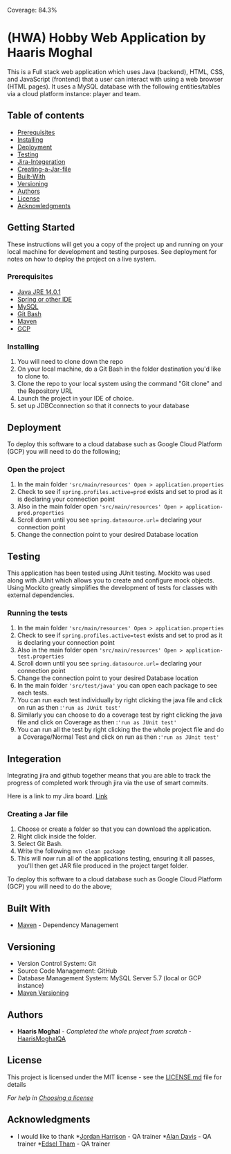 Coverage: 84.3%

# (HWA) Hobby Web Application by Haaris Moghal

This is a Full stack web application which uses Java (backend), HTML, CSS, and JavaScript (frontend) that a user can interact with using a web browser (HTML pages).
It uses a MySQL database with the following entities/tables via a cloud platform instance: player and team.

## Table of contents

* [Prerequisites](https://github.com/HaarismoghalQA/HobbyProject#Prerequisites)
* [Installing](https://github.com/HaarismoghalQA/HobbyProject#Installing)
* [Deployment](https://github.com/HaarismoghalQA/HobbyProject#Deployment)
* [Testing](https://github.com/HaarismoghalQA/HobbyProject#Testing)
* [Jira-Integeration](https://github.com/HaarismoghalQA/HobbyProject#Integeration)
* [Creating-a-Jar-file](https://github.com/HaarismoghalQA/HobbyProject#Creating-a-Jar-file)
* [Built-With](https://github.com/HaarismoghalQA/HobbyProject#Built-With)
* [Versioning](https://github.com/HaarismoghalQA/HobbyProject#Versioning)
* [Authors](https://github.com/HaarismoghalQA/HobbyProject#Authors)
* [License](https://github.com/HaarismoghalQA/HobbyProject#License)
* [Acknowledgments](https://github.com/HaarismoghalQA/HobbyProject#Acknowledgments)


## Getting Started

These instructions will get you a copy of the project up and running on your local machine for development and testing purposes. See deployment for notes on how to deploy the project on a live system.

### Prerequisites


* [Java JRE 14.0.1](https://www.oracle.com/uk/java/technologies/javase/jdk14-archive-downloads.html)
* [Spring or other IDE](https://spring.io/tools)
* [MySQL](https://www.mysql.com/downloads/)
* [Git Bash](https://git-scm.com/downloads)
* [Maven](https://maven.apache.org/)
* [GCP](https://cloud.google.com/)

### Installing

1. You will need to clone down the repo
2. On your local machine, do a Git Bash in the folder destination you'd like to clone to. 
3. Clone the repo to your local system using the command "Git clone" and the Repository URL 
4. Launch the project in your IDE of choice.
5. set up JDBCconnection so that it connects to your database

## Deployment

To deploy this software to a cloud database such as Google Cloud Platform (GCP) you will need to do the following;

### Open the project

1. In the main folder ```'src/main/resources' Open > application.properties``` 
2. Check to see if  ``` spring.profiles.active=prod ``` exists and set to prod as it is declaring your connection point
3. Also in the main folder open ```'src/main/resources' Open > application-prod.properties``` 
4. Scroll down until you see ``` spring.datasource.url= ``` declaring your connection point
5. Change the connection point to your desired Database location

## Testing

This application has been tested using JUnit testing. Mockito was used along with JUnit which allows you to create and configure mock objects. Using Mockito greatly simplifies the development of tests for classes with external dependencies.

### Running the tests

1. In the main folder ```'src/main/resources' Open > application.properties``` 
2. Check to see if  ``` spring.profiles.active=test ``` exists and set to prod as it is declaring your connection point
3. Also in the main folder open ```'src/main/resources' Open > application-test.properties``` 
4. Scroll down until you see ``` spring.datasource.url= ``` declaring your connection point
5. Change the connection point to your desired Database location
6. In the main folder ```'src/test/java'``` you can open each package to see each tests.
7. You can run each test individually by right clicking the java file and click on run as then :```'run as JUnit test'```
8. Similarly you can choose to do a coverage test by right clicking the java file and click on Coverage as then :```'run as JUnit test'```
9. You can run all the test by right clicking the the whole project file and do a Coverage/Normal Test and click on run as then :```'run as JUnit test'```

## Integeration

Integrating jira and github together means that you are able to track the progress of completed work through jira via the use of smart commits.

Here is a link to my Jira board. [Link](https://haarismoghalims.atlassian.net/jira/software/projects/HOB/boards/2)

### Creating a Jar file

1. Choose or create a folder so that you can download the application.
2. Right click inside the folder.
3. Select Git Bash.
4. Write the following ```mvn clean package```
6. This will now run all of the applications testing, ensuring it all passes, you'll then get JAR file produced in the project target folder.

To deploy this software to a cloud database such as Google Cloud Platform (GCP) you will need to do the above;


## Built With

* [Maven](https://maven.apache.org/) - Dependency Management

## Versioning

* Version Control System: Git 
* Source Code Management: GitHub 
* Database Management System: MySQL Server 5.7 (local or GCP instance)
* [Maven Versioning](https://maven.apache.org/)

## Authors

* **Haaris Moghal** - *Completed the whole project from scratch* -[HaarisMoghalQA](https://github.com/HaarismoghalQA)

## License

This project is licensed under the MIT license - see the [LICENSE.md](LICENSE.md) file for details 

*For help in [Choosing a license](https://choosealicense.com/)*

## Acknowledgments

* I would like to thank *[Jordan Harrison](https://github.com/JHarry444) - QA trainer *[Alan Davis](https://github.com/MorickClive)  - QA trainer *[Edsel Tham](https://github.com/edseltham88)  - QA trainer

